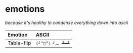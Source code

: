 emotions
========

*because it's healthy to condense everything down into ascii*

|  Emotion   | ASCII            |
|:-----------|:-----------------|
| Table-flip | `(╯°□°）╯︵ ┻━┻` |
